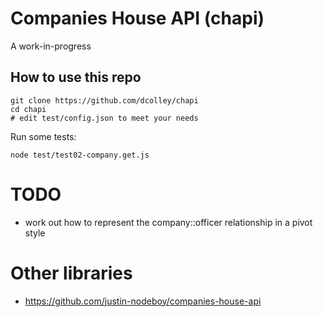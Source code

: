 # Companies House API (chapi)

A work-in-progress 

## How to use this repo

```
git clone https://github.com/dcolley/chapi
cd chapi
# edit test/config.json to meet your needs
```

Run some tests:
```
node test/test02-company.get.js
```

# TODO

- work out how to represent the company::officer relationship in a pivot style

# Other libraries

- https://github.com/justin-nodeboy/companies-house-api
